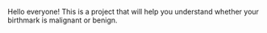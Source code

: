 Hello everyone!
This is a project that will help you understand whether your birthmark is malignant or benign.
